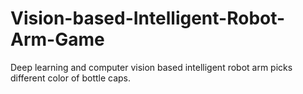 # Vision-based-Intelligent-Robot-Arm-Game
Deep learning and computer vision based intelligent robot arm picks different color of bottle caps.
